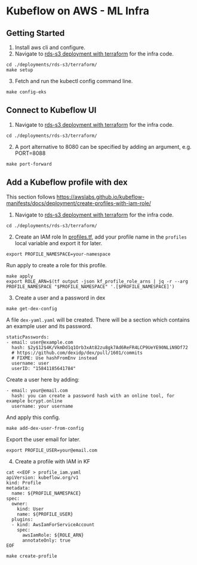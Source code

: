 # Kubeflow on AWS - ML Infra

## Getting Started

1. Install aws cli and configure.
2. Navigate to [rds-s3 deployment with terraform](./deployments/rds-s3/terraform/) for the infra code. 
```
cd ./deployments/rds-s3/terraform/
make setup
```
3. Fetch and run the kubectl config command line.
```
make config-eks
```

## Connect to Kubeflow UI
1. Navigate to [rds-s3 deployment with terraform](./deployments/rds-s3/terraform/) for the infra code.
```
cd ./deployments/rds-s3/terraform/
```
2. A port alternative to 8080 can be specified by adding an argument, e.g. PORT=8088
```
make port-forward
```

## Add a Kubeflow profile with dex
This section follows https://awslabs.github.io/kubeflow-manifests/docs/deployment/create-profiles-with-iam-role/
1. Navigate to [rds-s3 deployment with terraform](./deployments/rds-s3/terraform/) for the infra code.
```
cd ./deployments/rds-s3/terraform/
```
2. Create an IAM role
In [profiles.tf](./deployments/rds-s3/terraform/profiles.tf), add your profile name in the `profiles` local variable and export it for later.
```
export PROFILE_NAMESPACE=your-namespace
```
Run apply to create a role for this profile.
```
make apply
export ROLE_ARN=$(tf output -json kf_profile_role_arns | jq -r --arg PROFILE_NAMESPACE "$PROFILE_NAMESPACE" '.[$PROFILE_NAMESPACE]')
```
3. Create a user and a password in dex
```
make get-dex-config
```
A file `dex-yaml.yaml` will be created. There will be a section which contains an example user and its password.
```
staticPasswords:
- email: user@example.com
  hash: $2y$12$4K/VkmDd1q1Orb3xAt82zu8gk7Ad6ReFR4LCP9UeYE90NLiN9Df72
  # https://github.com/dexidp/dex/pull/1601/commits
  # FIXME: Use hashFromEnv instead
  username: user
  userID: "15841185641784"
```
Create a user here by adding:
```
- email: your@email.com
  hash: you can create a password hash with an online tool, for example bcrypt.online
  username: your username
```
And apply this config.
```
make add-dex-user-from-config
```
Export the user email for later.
```
export PROFILE_USER=your@email.com
```
4. Create a profile with IAM in KF
```
cat <<EOF > profile_iam.yaml
apiVersion: kubeflow.org/v1
kind: Profile
metadata:
  name: ${PROFILE_NAMESPACE}
spec:
  owner:
    kind: User
    name: ${PROFILE_USER}
  plugins:
  - kind: AwsIamForServiceAccount
    spec:
      awsIamRole: ${ROLE_ARN}
      annotateOnly: true
EOF

make create-profile
```